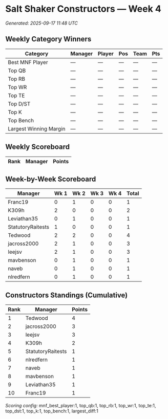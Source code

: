 # Salt Shaker Constructors — Week 4
_Generated: 2025-09-17 11:48 UTC_

## Weekly Category Winners
| Category | Manager | Player | Pos | Team | Pts |
|---|---|---|---|---|---|
| Best MNF Player | — | — | — | — | — |
| Top QB | — | — | — | — | — |
| Top RB | — | — | — | — | — |
| Top WR | — | — | — | — | — |
| Top TE | — | — | — | — | — |
| Top D/ST | — | — | — | — | — |
| Top K | — | — | — | — | — |
| Top Bench | — | — | — | — | — |
| Largest Winning Margin | — | — | — | — | — |

## Weekly Scoreboard
| Rank | Manager | Points |
|---|---|---|

## Week-by-Week Scoreboard
| Manager | Wk 1 | Wk 2 | Wk 3 | Wk 4 | Total |
|---|---|---|---|---|---|
| Franc19 | 0 | 1 | 0 | 0 | 1 |
| K309h | 2 | 0 | 0 | 0 | 2 |
| Leviathan35 | 0 | 1 | 0 | 0 | 1 |
| StatutoryRaitests | 1 | 0 | 0 | 0 | 1 |
| Tedwood | 2 | 2 | 0 | 0 | 4 |
| jacross2000 | 2 | 1 | 0 | 0 | 3 |
| leejsv | 2 | 1 | 0 | 0 | 3 |
| mavbenson | 0 | 1 | 0 | 0 | 1 |
| naveb | 0 | 1 | 0 | 0 | 1 |
| nlredfern | 0 | 1 | 0 | 0 | 1 |

## Constructors Standings (Cumulative)
| Rank | Manager | Points |
|---|---|---|
| 1 | Tedwood | 4 |
| 2 | jacross2000 | 3 |
| 3 | leejsv | 3 |
| 4 | K309h | 2 |
| 5 | StatutoryRaitests | 1 |
| 6 | nlredfern | 1 |
| 7 | naveb | 1 |
| 8 | mavbenson | 1 |
| 9 | Leviathan35 | 1 |
| 10 | Franc19 | 1 |

_Scoring config:_ mnf_best_player:1, top_qb:1, top_rb:1, top_wr:1, top_te:1, top_dst:1, top_k:1, top_bench:1, largest_diff:1

